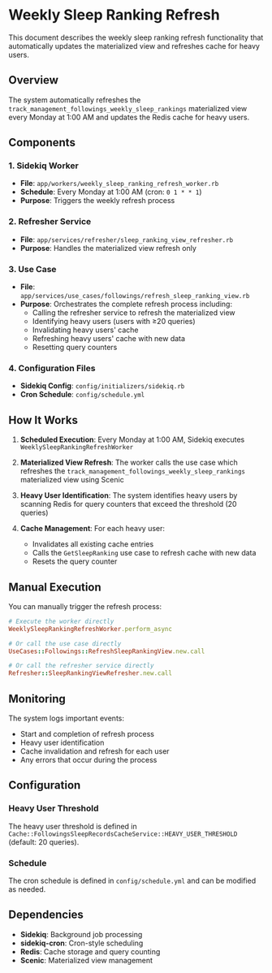 # Weekly Sleep Ranking Refresh

This document describes the weekly sleep ranking refresh functionality that automatically updates the materialized view and refreshes cache for heavy users.

## Overview

The system automatically refreshes the `track_management_followings_weekly_sleep_rankings` materialized view every Monday at 1:00 AM and updates the Redis cache for heavy users.

## Components

### 1. Sidekiq Worker
- **File**: `app/workers/weekly_sleep_ranking_refresh_worker.rb`
- **Schedule**: Every Monday at 1:00 AM (cron: `0 1 * * 1`)
- **Purpose**: Triggers the weekly refresh process

### 2. Refresher Service
- **File**: `app/services/refresher/sleep_ranking_view_refresher.rb`
- **Purpose**: Handles the materialized view refresh only

### 3. Use Case
- **File**: `app/services/use_cases/followings/refresh_sleep_ranking_view.rb`
- **Purpose**: Orchestrates the complete refresh process including:
  - Calling the refresher service to refresh the materialized view
  - Identifying heavy users (users with ≥20 queries)
  - Invalidating heavy users' cache
  - Refreshing heavy users' cache with new data
  - Resetting query counters

### 4. Configuration Files
- **Sidekiq Config**: `config/initializers/sidekiq.rb`
- **Cron Schedule**: `config/schedule.yml`

## How It Works

1. **Scheduled Execution**: Every Monday at 1:00 AM, Sidekiq executes `WeeklySleepRankingRefreshWorker`

2. **Materialized View Refresh**: The worker calls the use case which refreshes the `track_management_followings_weekly_sleep_rankings` materialized view using Scenic

3. **Heavy User Identification**: The system identifies heavy users by scanning Redis for query counters that exceed the threshold (20 queries)

4. **Cache Management**: For each heavy user:
   - Invalidates all existing cache entries
   - Calls the `GetSleepRanking` use case to refresh cache with new data
   - Resets the query counter

## Manual Execution

You can manually trigger the refresh process:

```ruby
# Execute the worker directly
WeeklySleepRankingRefreshWorker.perform_async

# Or call the use case directly
UseCases::Followings::RefreshSleepRankingView.new.call

# Or call the refresher service directly
Refresher::SleepRankingViewRefresher.new.call
```

## Monitoring

The system logs important events:
- Start and completion of refresh process
- Heavy user identification
- Cache invalidation and refresh for each user
- Any errors that occur during the process

## Configuration

### Heavy User Threshold
The heavy user threshold is defined in `Cache::FollowingsSleepRecordsCacheService::HEAVY_USER_THRESHOLD` (default: 20 queries).

### Schedule
The cron schedule is defined in `config/schedule.yml` and can be modified as needed.

## Dependencies

- **Sidekiq**: Background job processing
- **sidekiq-cron**: Cron-style scheduling
- **Redis**: Cache storage and query counting
- **Scenic**: Materialized view management